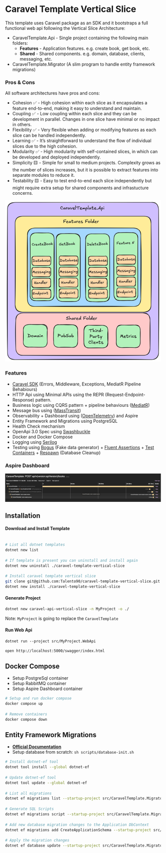 # Caravel Template Vertical Slice

This template uses Caravel package as an SDK and it bootstraps a full functional web api following the Vertical Slice Architecture:

* CaravelTemplate.Api - Single project containing the following main folders:
    * **Features** - Application features. e.g. create book, get book, etc.
    * **Shared** - Shared components. e.g. domain, database, clients, messaging, etc.
* CaravelTemplate.Migrator (A slim program to handle entity framework migrations)

### Pros & Cons

All software architectures have pros and cons:

* Cohesion ✅ - High cohesion within each slice as it encapsulates a feature end-to-end, making it easy to understand and maintain.
* Coupling ✅ - Low coupling within each slice and they can be development in parallel. Changes in one slice have minimal or no impact in others.
* Flexibility ✅ - Very flexible when adding or modifying features as each slice can be handled independently.
* Learning ✅ - It’s straightforward to understand the flow of individual slices due to the high cohesion.
* Modularity ✅ - High modularity with self-contained slices, in which can be developed and deployed independently.
* Simplicity 🟨 - Simple for small to medium projects. Complexity grows as the number of slices increases, but it is possible to extract features into separate modules to reduce it.
* Testability 🟨 - Easy to test end-to-end each slice independently but might require extra setup for shared components and infrastucture concerns.


 
![architecture](./assets/architecture.png)


### Features

* [Caravel SDK](https://github.com/talento90/caravel) (Errors, Middleware, Exceptions, MediatR Pipeline Behabiours)
* HTTP Api using Minimal APIs using the REPR (Request-Endpoint-Response) pattern.
* Business logic using CQRS pattern + pipeline behaviours  ([MediatR](https://github.com/jbogard/MediatR))
* Message bus using ([MassTransit](https://github.com/MassTransit/MassTransit))
* Observability + Dashboard using ([OpenTelemetry](https://github.com/open-telemetry/opentelemetry-dotnet)) and Aspire
* Entity Framework and Migrations using PostgreSQL
* Health Check mechanism
* OpenApi 3.0 Spec using [Swashbuckle](https://github.com/domaindrivendev/Swashbuckle)
* Docker and Docker Compose
* Logging using [Serilog](https://serilog.net/)
* Testing using [Bogus](https://github.com/bchavez/Bogus) (Fake data generator) + [Fluent Assertions](https://fluentassertions.com/) + [Test Containers](https://github.com/testcontainers/testcontainers-dotnet) + [Respawn](https://github.com/jbogard/Respawn) (Database Cleanup)


### Aspire Dashboard
![telemetry](./assets/telemetry.png)

## Installation

#### Download and Install Template
```bash

# List all dotnet templates
dotnet new list

# If template is present you can uninstall and install again
dotnet new uninstall ./caravel-template-vertical-slice

# Install caravel template vertical slice
git clone git@github.com:Talento90/caravel-template-vertical-slice.git
dotnet new install ./caravel-template-vertical-slice
```

#### Generate Project
```bash
dotnet new caravel-api-vertical-slice -n MyProject -o ./
```
Note: `MyProject` is  going to replace the `CaravelTemplate`  

#### Run Web Api

`dotnet run --project src/MyProject.WebApi`

`open http://localhost:5000/swagger/index.html`


## Docker Compose

- Setup PostgreSql container
- Setup RabbitMQ container
- Setup Aspire Dashboard container

```bash
# Setup and run docker compose
docker compose up

# Remove containers
docker compose down
```

## Entity Framework Migrations

* **[Official Documentation](https://learn.microsoft.com/en-us/ef/core/cli/dotnet)**
* Setup database from scratch: `sh scripts/database-init.sh`

```bash
# Install dotnet-ef tool
dotnet tool install --global dotnet-ef

# Update dotnet-ef tool
dotnet tool update --global dotnet-ef

# List all migrations
dotnet ef migrations list --startup-project src/CaravelTemplate.Migrator --project src/CaravelTemplate.Api --context ApplicationDbContext --no-build

# Generate SQL Scripts
dotnet ef migrations script --startup-project src/CaravelTemplate.Migrator --project src/CaravelTemplate.Api --context ApplicationDbContext --no-build 

# Add new database migration changes to the Application DbContext
dotnet ef migrations add CreateApplicationSchema --startup-project src/CaravelTemplate.Migrator --output-dir Shared/Data/Migrations --project src/CaravelTemplate.Api --context ApplicationDbContext --no-build
 
# Apply the migration changes
dotnet ef database update --startup-project src/CaravelTemplate.Migrator --project src/CaravelTemplate.Api --context ApplicationDbContext --no-build 
```